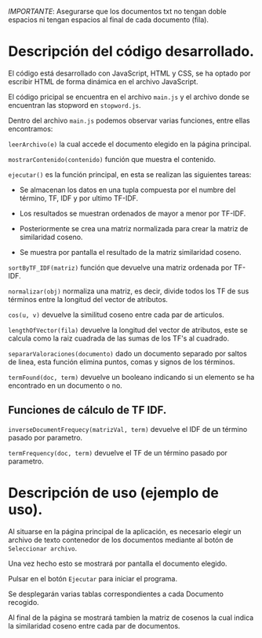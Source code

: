 *IMPORTANTE*: Asegurarse que los documentos txt no tengan doble espacios ni tengan espacios al final de cada documento (fila).

# Descripción del código desarrollado.

El código está desarrollado con JavaScript, HTML y CSS, se ha optado por escribir HTML de forma dinámica en el archivo JavaScript.

El código pricipal se encuentra en el archivo `main.js` y el archivo donde se encuentran las stopword en `stopword.js`.

Dentro del archivo `main.js` podemos observar varias funciones, entre ellas encontramos:

`leerArchivo(e)` la cual accede el documento elegido en la página principal.

`mostrarContenido(contenido)` función que muestra el contenido.

`ejecutar()` es la función principal, en esta se realizan las siguientes tareas:

- Se almacenan los datos en una tupla compuesta por el numbre del término, TF, IDF y por ultimo TF-IDF.

- Los resultados se muestran ordenados de mayor a menor por TF-IDF.

- Posteriormente se crea una matriz normalizada para crear la matriz de similaridad coseno.

- Se muestra por pantalla el resultado de la matriz similaridad coseno.


`sortByTF_IDF(matriz)` función que devuelve una matriz ordenada por TF-IDF.

`normalizar(obj)` normaliza una matriz, es decir, divide todos los TF de sus términos entre la longitud del vector de atributos.

`cos(u, v)` devuelve la similitud coseno entre cada par de articulos.

`lengthOfVector(fila)` devuelve la longitud del vector de atributos, este se calcula como la raiz cuadrada de las sumas de los TF's al cuadrado.

`separarValoraciones(documento)` dado un documento separado por saltos de linea, esta función elimina puntos, comas y signos de los términos.

`termFound(doc, term)` devuelve un booleano indicando si un elemento se ha encontrado en un documento o no.

## Funciones de cálculo de TF IDF.

`inverseDocumentFrequecy(matrizVal, term)` devuelve el IDF de un término pasado por parametro.

`termFrequency(doc, term)` devuelve el TF de un término pasado por parametro.


# Descripción de uso (ejemplo de uso).
Al situarse en la página principal de la aplicación, es necesario elegir un archivo de texto contenedor de los documentos mediante al botón de `Seleccionar archivo`.

Una vez hecho esto se mostrará por pantalla el documento elegido.

Pulsar en el botón `Ejecutar` para iniciar el programa.

Se desplegarán varias tablas correspondientes a cada Documento recogido.

Al final de la página se mostrará tambien la matriz de cosenos la cual indica la similaridad coseno entre cada par de documentos.
